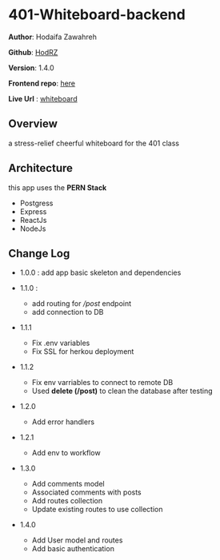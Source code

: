 # 401-Whiteboard-backend

**Author**: Hodaifa Zawahreh

**Github**: [HodRZ](https://github.com/HodRZ)

**Version**: 1.4.0

**Frontend repo**: [here](https://github.com/HodRZ/401-whiteboard-frontend)

**Live Url** : [whiteboard](https://whiteboard-hod.herokuapp.com/)

## Overview

a stress-relief cheerful whiteboard for the 401 class

<!-- ## Getting Started
 What are the steps that a user must take in order to build this app on their own machine and get it running? -->

## Architecture

this app uses the **PERN Stack**

- Postgress
- Express
- ReactJs
- NodeJs

## Change Log

- 1.0.0 : add app basic skeleton and dependencies

- 1.1.0 :
  - add routing for */post* endpoint
  - add connection to DB

- 1.1.1
  - Fix .env variables
  - Fix SSL for herkou deployment

- 1.1.2
  - Fix env varriables to connect to remote DB
  - Used **delete (/post)** to clean the database after testing

- 1.2.0
  - Add error handlers

- 1.2.1
  - Add env to workflow

- 1.3.0
  - Add comments model
  - Associated comments with posts
  - Add routes collection
  - Update existing routes to use collection

- 1.4.0
  - Add User model and routes
  - Add basic authentication
 <!-- ## Credit and Collaborations -->
